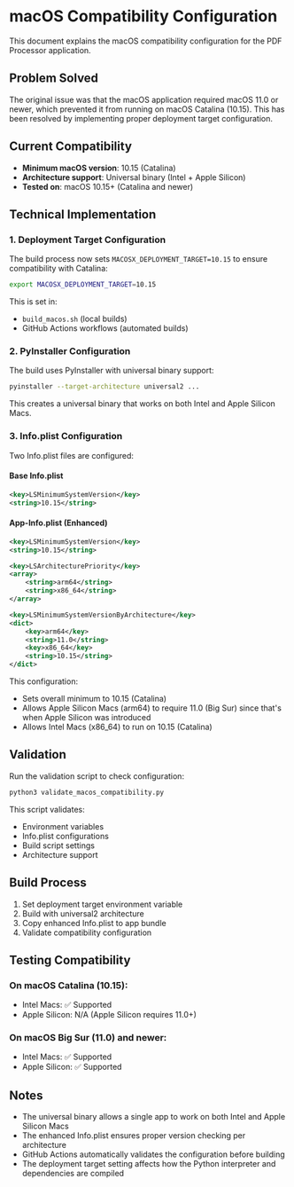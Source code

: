 # macOS Compatibility Configuration

This document explains the macOS compatibility configuration for the PDF Processor application.

## Problem Solved

The original issue was that the macOS application required macOS 11.0 or newer, which prevented it from running on macOS Catalina (10.15). This has been resolved by implementing proper deployment target configuration.

## Current Compatibility

- **Minimum macOS version**: 10.15 (Catalina)
- **Architecture support**: Universal binary (Intel + Apple Silicon)
- **Tested on**: macOS 10.15+ (Catalina and newer)

## Technical Implementation

### 1. Deployment Target Configuration

The build process now sets `MACOSX_DEPLOYMENT_TARGET=10.15` to ensure compatibility with Catalina:

```bash
export MACOSX_DEPLOYMENT_TARGET=10.15
```

This is set in:
- `build_macos.sh` (local builds)
- GitHub Actions workflows (automated builds)

### 2. PyInstaller Configuration

The build uses PyInstaller with universal binary support:

```bash
pyinstaller --target-architecture universal2 ...
```

This creates a universal binary that works on both Intel and Apple Silicon Macs.

### 3. Info.plist Configuration

Two Info.plist files are configured:

#### Base Info.plist
```xml
<key>LSMinimumSystemVersion</key>
<string>10.15</string>
```

#### App-Info.plist (Enhanced)
```xml
<key>LSMinimumSystemVersion</key>
<string>10.15</string>

<key>LSArchitecturePriority</key>
<array>
    <string>arm64</string>
    <string>x86_64</string>
</array>

<key>LSMinimumSystemVersionByArchitecture</key>
<dict>
    <key>arm64</key>
    <string>11.0</string>
    <key>x86_64</key>
    <string>10.15</string>
</dict>
```

This configuration:
- Sets overall minimum to 10.15 (Catalina)
- Allows Apple Silicon Macs (arm64) to require 11.0 (Big Sur) since that's when Apple Silicon was introduced
- Allows Intel Macs (x86_64) to run on 10.15 (Catalina)

## Validation

Run the validation script to check configuration:

```bash
python3 validate_macos_compatibility.py
```

This script validates:
- Environment variables
- Info.plist configurations  
- Build script settings
- Architecture support

## Build Process

1. Set deployment target environment variable
2. Build with universal2 architecture
3. Copy enhanced Info.plist to app bundle
4. Validate compatibility configuration

## Testing Compatibility

### On macOS Catalina (10.15):
- Intel Macs: ✅ Supported
- Apple Silicon: N/A (Apple Silicon requires 11.0+)

### On macOS Big Sur (11.0) and newer:
- Intel Macs: ✅ Supported
- Apple Silicon: ✅ Supported

## Notes

- The universal binary allows a single app to work on both Intel and Apple Silicon Macs
- The enhanced Info.plist ensures proper version checking per architecture
- GitHub Actions automatically validates the configuration before building
- The deployment target setting affects how the Python interpreter and dependencies are compiled